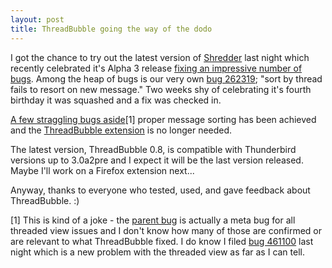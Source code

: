 ```yaml
---
layout: post
title: ThreadBubble going the way of the dodo
---
```

<p>I got the chance to try out the latest version of <a href="http://www.mozillamessaging.com/en-US/thunderbird/3.0a3/">Shredder</a> last night which recently celebrated it's Alpha 3 release <a href="http://www.rumblingedge.com/2008/10/07/shredder-alpha-3-released/">fixing an impressive number of bugs</a>.  Among the heap of bugs is our very own <a href="https://bugzilla.mozilla.org/show_bug.cgi?id=262319">bug 262319</a>; "sort by thread fails to resort on new message."  Two weeks shy of celebrating it's fourth birthday it was squashed and a fix was checked in.</p>
<p><a href="https://bugzilla.mozilla.org/showdependencygraph.cgi?id=236849">A few straggling bugs aside</a>[1] proper message sorting has been achieved and the <a href="http://micropipes.com/code/threadbubble/">ThreadBubble extension</a> is no longer needed.</p>
<p>The latest version, ThreadBubble 0.8, is compatible with Thunderbird versions up to 3.0a2pre and I expect it will be the last version released.  Maybe I'll work on a Firefox extension next...</p>
<p>Anyway, thanks to everyone who tested, used, and gave feedback about ThreadBubble. :)</p>
<p>[1] This is kind of a joke - the <a href="https://bugzilla.mozilla.org/show_bug.cgi?id=236849">parent bug</a> is actually a meta bug for all threaded view issues and I don't know how many of those are confirmed or are relevant to what ThreadBubble fixed.  I do know I filed <a href="https://bugzilla.mozilla.org/show_bug.cgi?id=461100">bug 461100</a> last night which is a new problem with the threaded view as far as I can tell.</p>
